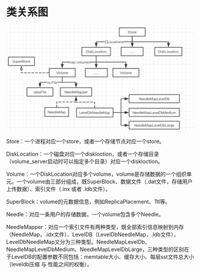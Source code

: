 # 类关系图

<img src="../../../../images/seaweed_volume_data.png" alt="seaweed_volume_data" style="zoom:50%;" />



Store：一个进程对应一个store，或者一个存储节点对应一个store。

DiskLocation：一个磁盘对应一个diskloction，或者一个存储目录（volume_server启动时可以指定多个目录）对应一个diskloction。

Volume：一个DiskLocation对应多个volume，volume是存储数据的一个组织单元。一个volume由三部分组成，既SuperBlock、数据文件（.dat文件，存储用户上传数据）、索引文件（.inx 或者 .ldb文件）。

SuperBlock：volume的元数据信息，例如ReplicaPlacement、Ttl等。

Needle：对应一条用户的存储数据，一个volume包含多个Needle。

NeedleMapper：对应一个索引文件有两种类型，既全部索引信息映射到内存（NeedleMap，.idx文件）、LevelDB（LevelDbNeedleMap，.ldb文件），LevelDbNeedleMap又分为三种类型。NeedleMapLevelDb、NeedleMapLevelDbMedium、NeedleMapLevelDbLarge，三种类型的区别在于LevelDB的配置参数不同包括：memtable大小、缓存大小、每层sst文件总大小（leveldb压缩 与 性能之间的权衡）。

